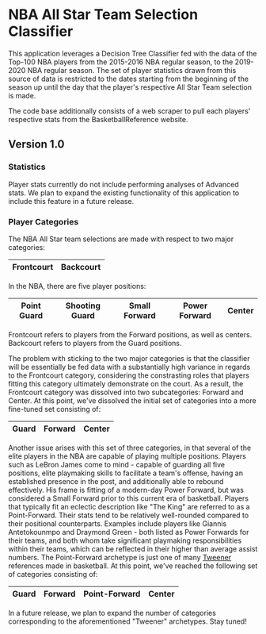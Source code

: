 # NBA All Star Team Selection Classifier
This application leverages a Decision Tree Classifier fed with the data of the Top-100 NBA players from the 2015-2016 NBA regular season, to the 2019-2020 NBA regular season. The set of player statistics drawn from this source of data is restricted to the dates starting from the beginning of the season up until the day that the player's respective All Star Team selection is made.

The code base additionally consists of a web scraper to pull each players' respective stats from the BasketballReference website.

## Version 1.0

### Statistics

Player stats currently do not include performing analyses of Advanced stats. We plan to expand the existing functionality of this application to include this feature in a future release.

### Player Categories

The NBA All Star team selections are made with respect to two major categories:

| Frontcourt | Backcourt |
| ---------- | --------- |

In the NBA, there are five player positions: 

| Point Guard | Shooting Guard | Small Forward | Power Forward | Center |
| ----------- | -------------- | ------------- | ------------- | ------ |

Frontcourt refers to players from the Forward positions, as well as centers. Backcourt refers to players from the Guard positions.

The problem with sticking to the two major categories is that the classifier will be essentially be fed data with a substantially high variance in regards to the Frontcourt category, considering the constrasting roles that players fitting this category ultimately demonstrate on the court. As a result, the Frontcourt category was dissolved into two subcategories: Forward and Center. At this point, we've dissolved the initial set of categories into a more fine-tuned set consisting of:

| Guard | Forward | Center |
| ----- | ------- | ------ |

Another issue arises with this set of three categories, in that several of the elite players in the NBA are capable of playing multiple positions. Players such as LeBron James come to mind - capable of guarding all five positions, elite playmaking skills to facilitate a team's offense, having an established presence in the post, and additionally able to rebound effectively. His frame is fitting of a modern-day Power Forward, but was considered a Small Forward prior to this current era of basketball. Players that typically fit an eclectic description like "The King" are referred to as a Point-Forward. Their stats tend to be relatively well-rounded compared to their positional counterparts. Examples include players like Giannis Antetokounmpo and Draymond Green - both listed as Power Forwards for their teams, and both whom take significant playmaking responsibilities within their teams, which can be reflected in their higher than average assist numbers. The Point-Forward archetype is just one of many [Tweener](https://en.wikipedia.org/wiki/Tweener_(basketball)) references made in basketball. At this point, we've reached the following set of categories consisting of:

| Guard | Forward | Point-Forward | Center |
| ----- | ------- | ------------- | ------ |

In a future release, we plan to expand the number of categories corresponding to the aforementioned "Tweener" archetypes. Stay tuned!
